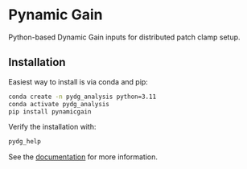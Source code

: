 # Pynamic Gain

Python-based Dynamic Gain inputs for distributed patch clamp setup.


## Installation

Easiest way to install is via conda and pip:

```bash
conda create -n pydg_analysis python=3.11
conda activate pydg_analysis
pip install pynamicgain
```

Verify the installation with:

```bash
pydg_help
```

See the [documentation](https://fschwar4.github.io/pynamicgain/) for more information.

